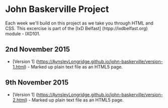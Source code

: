 John Baskerville Project
========================

Each week we'll build on this project as we take you through HTML and CSS. This excercise is part of the [IxD Belfast] (htpp://ixdbelfast.org) module - IXD101.

2nd November 2015
-----------------
+ [Version 1] (https://AynsleyLongridge.github.io/john-baskerville/version-1.html) - Marked up plain text file as an HTML5 page.

9th November 2015
-----------------
+ [Version 1] (https://AynsleyLongridge.github.io/john-baskerville/version-2.html) - Marked up plain text file as an HTML5 page.